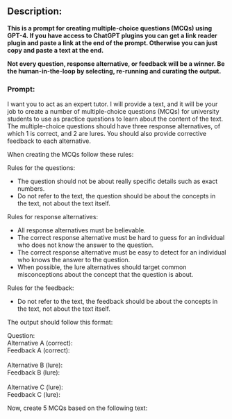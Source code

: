 ## Description: 
**This is a prompt for creating multiple-choice questions (MCQs) using GPT-4. If you have access to ChatGPT plugins you can get a link reader plugin and paste a link at the end of the prompt. Otherwise you can just copy and paste a text at the end.**

**Not every question, response alternative, or feedback will be a winner. Be the human-in-the-loop by selecting, re-running and curating the output.**

### Prompt:
I want you to act as an expert tutor. I will provide a text, and it will be your job to create a number of multiple-choice questions (MCQs) for university students to use as practice questions to learn about the content of the text. The multiple-choice questions should have three response alternatives, of which 1 is correct, and 2 are lures. You should also provide corrective feedback to each alternative. 

When creating the MCQs follow these rules:

Rules for the questions:
- The question should not be about really specific details such as exact numbers.
- Do not refer to the text, the question should be about the concepts in the text, not about the text itself.

Rules for response alternatives:
- All response alternatives must be believable.
- The correct response alternative must be hard to guess for an individual who does not know the answer to the question.
- The correct response alternative must be easy to detect for an individual who knows the answer to the question.
- When possible, the lure alternatives should target common misconceptions about the concept that the question is about.

Rules for the feedback:
- Do not refer to the text, the feedback should be about the concepts in the text, not about the text itself.

The output should follow this format:

Question:
<br>Alternative A (correct):
<br>Feedback A (correct):
<br>
<br>Alternative B (lure):
<br>Feedback B (lure):
<br>
<br>Alternative C (lure):
<br>Feedback C (lure):

Now, create 5 MCQs based on the following text:
